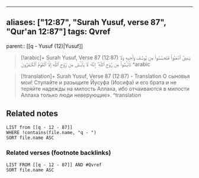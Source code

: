 
---
aliases: ["12:87", "Surah Yusuf, verse 87", "Qur'an 12:87"]
tags: Qvref
---

parent:: [[q - Yusuf (12)|Yusuf]]

> [!arabic]+ Surah Yusuf, Verse 87 (12:87)
> <span class="quran-arabic">يَـٰبَنِىَّ ٱذْهَبُوا۟ فَتَحَسَّسُوا۟ مِن يُوسُفَ وَأَخِيهِ وَلَا تَا۟يْـَٔسُوا۟ مِن رَّوْحِ ٱللَّهِ ۖ إِنَّهُۥ لَا يَا۟يْـَٔسُ مِن رَّوْحِ ٱللَّهِ إِلَّا ٱلْقَوْمُ ٱلْكَـٰفِرُونَ</span>
^arabic

> [!translation]+ Surah Yusuf, Verse 87 (12:87) - Translation
> О сыновья мои! Ступайте и разыщите Йусуфа (Иосифа) и его брата и не теряйте надежды на милость Аллаха, ибо отчаиваются в милости Аллаха только люди неверующие».
^translation



## Related notes
```dataview
LIST from [[q - 12 - 87]]
WHERE !contains(file.name, "q - ")
SORT file.name ASC
```

### Related verses (footnote backlinks)
```dataview
LIST FROM [[q - 12 - 87]] AND #Qvref
SORT file.name ASC
```

